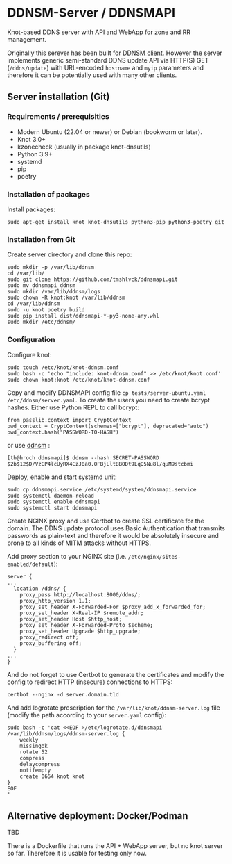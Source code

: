 # DDNSM-Server / DDNSMAPI

Knot-based DDNS server with API and WebApp for zone and RR management.

Originally this serever has been built for [DDNSM client](https://github.com/tmshlvck/ddnsm). However the
server implements generic semi-standard DDNS update API via HTTP(S) GET (`/ddns/update`) with URL-encoded
`hostname` and `myip` parameters and therefore it can be potentially used with many other clients.

## Server installation (Git)

### Requirements / prerequisities

* Modern Ubuntu (22.04 or newer) or Debian (bookworm or later).
* Knot 3.0+
* kzonecheck (usually in package knot-dnsutils)
* Python 3.9+
* systemd
* pip
* poetry

### Installation of packages

Install packages:
```
sudo apt-get install knot knot-dnsutils python3-pip python3-poetry git
```

### Installation from Git

Create server directory and clone this repo:
```
sudo mkdir -p /var/lib/ddnsm
cd /var/lib/
sudo git clone https://github.com/tmshlvck/ddnsmapi.git
sudo mv ddnsmapi ddnsm
sudo mkdir /var/lib/ddnsm/logs
sudo chown -R knot:knot /var/lib/ddnsm
cd /var/lib/ddnsm
sudo -u knot poetry build
sudo pip install dist/ddnsmapi-*-py3-none-any.whl
sudo mkdir /etc/ddnsm/
```

### Configuration
Configure knot:
```
sudo touch /etc/knot/knot-ddnsm.conf
sudo bash -c 'echo "include: knot-ddnsm.conf" >> /etc/knot/knot.conf'
sudo chown knot:knot /etc/knot/knot-ddnsm.conf
```

Copy and modify DDNSMAPI config file `cp tests/server-ubuntu.yaml /etc/ddnsm/server.yaml`.
To create the users you need to create bcrypt hashes. Either use Python REPL to call bcrypt:

```
from passlib.context import CryptContext
pwd_context = CryptContext(schemes=["bcrypt"], deprecated="auto")
pwd_context.hash("PASSWORD-TO-HASH")
```

or use [ddnsm](https://github.com/tmshlvck/ddnsm) :
```
[th@hroch ddnsmapi]$ ddnsm --hash SECRET-PASSWORD
$2b$12$D/VzGP4lcUyRX4CzJ0a0.OFBjLltBBODt9LqQ5Nu8l/quM9stcbmi
```

Deploy, enable and start systemd unit:
```
sudo cp ddnsmapi.service /etc/systemd/system/ddnsmapi.service
sudo systemctl daemon-reload
sudo systemctl enable ddnsmapi
sudo systemctl start ddnsmapi
```

Create NGINX proxy and use Certbot to create SSL certificate for the domain. The DDNS update protocol uses
Basic Authentication that transmits passwords as plain-text and therefore it would be absolutely insecure
and prone to all kinds of MITM attacks without HTTPS.

Add proxy section to your NGINX site (i.e. `/etc/nginx/sites-enabled/default`): 

```
server {
...
  location /ddns/ {
    proxy_pass http://localhost:8000/ddns/;
    proxy_http_version 1.1;
    proxy_set_header X-Forwarded-For $proxy_add_x_forwarded_for;
    proxy_set_header X-Real-IP $remote_addr;
    proxy_set_header Host $http_host;
    proxy_set_header X-Forwarded-Proto $scheme;
    proxy_set_header Upgrade $http_upgrade;
    proxy_redirect off;
    proxy_buffering off;
  }
...
}
```

And do not forget to use Certbot to generate the certificates and modify the config to redirect HTTP
(insecure) connections to HTTPS:
```
certbot --nginx -d server.domain.tld
```

And add logrotate prescription for the `/var/lib/knot/ddnsm-server.log` file (modify the path
according to your `server.yaml` config):

```
sudo bash -c 'cat <<EOF >/etc/logrotate.d/ddnsmapi
/var/lib/ddnsm/logs/ddnsm-server.log {
	weekly
	missingok
	rotate 52
	compress
	delaycompress
	notifempty
	create 0664 knot knot
}
EOF
'
```


## Alternative deployment: Docker/Podman
TBD

There is a Dockerfile that runs the API + WebApp server, but no knot server so far.
Therefore it is usable for testing only now.
